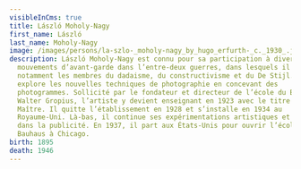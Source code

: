 ```yaml
---
visibleInCms: true
title: László Moholy-Nagy
first_name: László
last_name: Moholy-Nagy
image: /images/persons/la-szlo-_moholy-nagy_by_hugo_erfurth-_c._1930_.jpg
description: László Moholy-Nagy est connu pour sa participation à divers
  mouvements d’avant-garde dans l’entre-deux guerres, dans lesquels il côtoie
  notamment les membres du dadaisme, du constructivisme et du De Stijl. Il
  explore les nouvelles techniques de photographie en concevant des
  photogrammes. Sollicité par le fondateur et directeur de l’école du Bauhaus,
  Walter Gropius, l’artiste y devient enseignant en 1923 avec le titre de
  Maître. Il quitte l’établissement en 1928 et s’installe en 1934 au
  Royaume-Uni. Là-bas, il continue ses expérimentations artistiques et travaille
  dans la publicité. En 1937, il part aux États-Unis pour ouvrir l’école du New
  Bauhaus à Chicago.
birth: 1895
death: 1946
---
```

